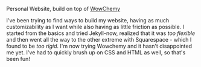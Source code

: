 Personal Website, build on top of [WowChemy](https://wowchemy.com/hugo-themes/)

I've been trying to find ways to build my website, having as much customizability as I want while also having as little friction as possible. I started from the basics and tried Jekyll-now, realized that it was *too flexible* and then went all the way to the other extreme with Squarespace - which I found to be _too rigid_. I'm now trying Wowchemy and it hasn't disappointed me yet. I've had to quickly brush up on CSS and HTML as well, so that's been fun!
